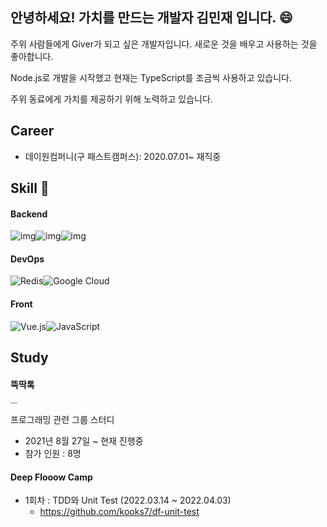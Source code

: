 ## 안녕하세요! 가치를 만드는 개발자 김민재 입니다. :smile:

주위 사람들에게 Giver가 되고 싶은 개발자입니다. 새로운 것을 배우고 사용하는 것을 좋아합니다.

Node.js로 개발을 시작했고 현재는 TypeScript를 조금씩 사용하고 있습니다.

주위 동료에게 가치를 제공하기 위해 노력하고 있습니다.

## Career

* 데이원컴퍼니(구 패스트캠퍼스): 2020.07.01~ 재직중

## Skill :hammer: 

#### Backend


![img](https://img.shields.io/badge/TypeScript-007ACC?style=for-the-badge&logo=typescript&logoColor=white)![img](https://img.shields.io/badge/Node.js-43853D?style=for-the-badge&logo=node.js&logoColor=white)![img](https://camo.githubusercontent.com/c1fc168684171582321954905e8b9dc4f59810243ed85e645f3b7938ee3145cb/68747470733a2f2f696d672e736869656c64732e696f2f62616467652f6d7973716c2d3434373941313f7374796c653d666f722d7468652d6261646765266c6f676f3d6d7973716c266c6f676f436f6c6f723d7768697465)

#### DevOps

![Redis](https://img.shields.io/badge/redis-%23DD0031.svg?style=for-the-badge&logo=redis&logoColor=white)![Google Cloud](https://img.shields.io/badge/GoogleCloud-%234285F4.svg?style=for-the-badge&logo=google-cloud&logoColor=white)

#### Front

![Vue.js](https://img.shields.io/badge/vuejs-%2335495e.svg?style=for-the-badge&logo=vuedotjs&logoColor=%234FC08D)![JavaScript](https://img.shields.io/badge/javascript-%23323330.svg?style=for-the-badge&logo=javascript&logoColor=%23F7DF1E)



## Study

#### 뚝딱톡

 <img src="https://user-images.githubusercontent.com/47456161/160606613-282aeee0-2c19-4ea8-ba37-ad2ed28ba101.png" alt="뚝딱톡" style="zoom:20%;" /> 

프로그래밍 관련 그룹 스터디

* 2021년 8월 27일 ~ 현재 진행중
* 참가 인원 : 8명



#### Deep Flooow Camp

* 1회차 : TDD와 Unit Test (2022.03.14 ~ 2022.04.03)
  * https://github.com/kooks7/df-unit-test






